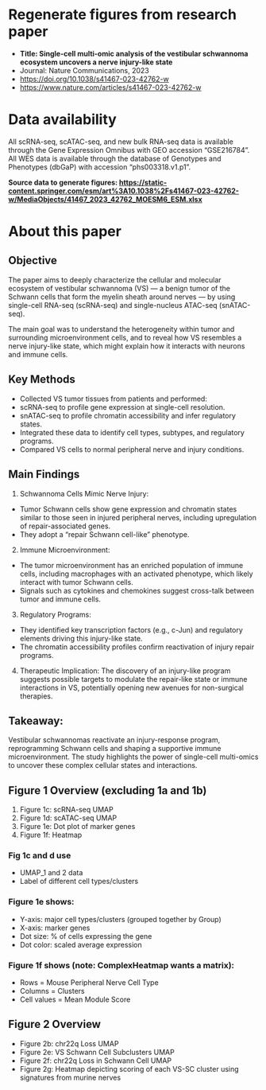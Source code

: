 # Regenerate figures from research paper
- **Title: Single-cell multi-omic analysis of the vestibular schwannoma ecosystem uncovers a nerve injury-like state** 
- Journal: Nature Communications, 2023
- https://doi.org/10.1038/s41467-023-42762-w
- https://www.nature.com/articles/s41467-023-42762-w

# Data availability
All scRNA-seq, scATAC-seq, and new bulk RNA-seq data is available through the Gene Expression Omnibus with GEO accession “GSE216784”. All WES data is available through the database of Genotypes and Phenotypes (dbGaP) with accession “phs003318.v1.p1”.

**Source data to generate figures: https://static-content.springer.com/esm/art%3A10.1038%2Fs41467-023-42762-w/MediaObjects/41467_2023_42762_MOESM6_ESM.xlsx**

# About this paper
## Objective
The paper aims to deeply characterize the cellular and molecular ecosystem of vestibular schwannoma (VS) — a benign tumor of the Schwann cells that form the myelin sheath around nerves — by using single-cell RNA-seq (scRNA-seq) and single-nucleus ATAC-seq (snATAC-seq).

The main goal was to understand the heterogeneity within tumor and surrounding microenvironment cells, and to reveal how VS resembles a nerve injury-like state, which might explain how it interacts with neurons and immune cells.

## Key Methods
- Collected VS tumor tissues from patients and performed:
- scRNA-seq to profile gene expression at single-cell resolution.
- snATAC-seq to profile chromatin accessibility and infer regulatory states.
- Integrated these data to identify cell types, subtypes, and regulatory programs.
- Compared VS cells to normal peripheral nerve and injury conditions.

## Main Findings
1. Schwannoma Cells Mimic Nerve Injury:
- Tumor Schwann cells show gene expression and chromatin states similar to those seen in injured peripheral nerves, including upregulation of repair-associated genes.
- They adopt a “repair Schwann cell-like” phenotype.
2. Immune Microenvironment:
- The tumor microenvironment has an enriched population of immune cells, including macrophages with an activated phenotype, which likely interact with tumor Schwann cells.
- Signals such as cytokines and chemokines suggest cross-talk between tumor and immune cells.
3. Regulatory Programs:
- They identified key transcription factors (e.g., c-Jun) and regulatory elements driving this injury-like state.
- The chromatin accessibility profiles confirm reactivation of injury repair programs.
4. Therapeutic Implication: The discovery of an injury-like program suggests possible targets to modulate the repair-like state or immune interactions in VS, potentially opening new avenues for non-surgical therapies.

## Takeaway:
Vestibular schwannomas reactivate an injury-response program, reprogramming Schwann cells and shaping a supportive immune microenvironment. The study highlights the power of single-cell multi-omics to uncover these complex cellular states and interactions.

## Figure 1 Overview (excluding 1a and 1b)
1. Figure 1c: scRNA-seq UMAP
2. Figure 1d: scATAC-seq UMAP
3. Figure 1e: Dot plot of marker genes
4. Figure 1f: Heatmap

### Fig 1c and d use 
- UMAP_1 and 2 data
- Label of different cell types/clusters
### Figure 1e shows:
- Y-axis: major cell types/clusters (grouped together by Group)
- X-axis: marker genes
- Dot size: % of cells expressing the gene
- Dot color: scaled average expression
### Figure 1f shows (note: ComplexHeatmap wants a matrix):
- Rows = Mouse Peripheral Nerve Cell Type
- Columns = Clusters
- Cell values = Mean Module Score

## Figure 2 Overview
- Figure 2b: chr22q Loss UMAP
- Figure 2e: VS Schwann Cell Subclusters UMAP
- Figure 2f: chr22q Loss in Schwann Cell UMAP
- Figure 2g: Heatmap depicting scoring of each VS-SC cluster using signatures from murine nerves
